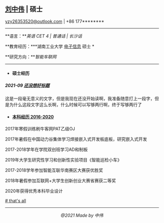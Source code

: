 
## [刘中伟](https://github.com/yzy26353520) | 硕士
yzy26353520@outlook.com | +86 177********

---  
**语言：***英语 CET 4 | 普通话 | 长沙话* 
   
 **教育经历：***湖南工业大学 [电子信息](http://traffic.hut.edu.cn/) 硕士  *  
 
 **研究方向：***智能车联网*
 
----
- #### 硕士经历
##### 2021-09 [还没想好标题](网站) 
这是一段毫无意义的文字，但是我现在还没开始读啊，我准备随意打上一段字，但是为什么这段文字这么长啊，什么时候可以写够两行啊，终于写够两行了 

- #### [本科经历 2016-2020](about:blank)

 2017年寒假训练刷牛客网PAT乙级OJ

 2017年暑假在中国动力谷集体学习焊接嵌入式开发板底板，研究嵌入式开发
 
 2017-2018学年在学院双创班学习AD和制板
 
 2019年大学生研究性学习和创新性实验项目《智能巡检小车》
 
 2017-2018学年参加智能互联华南赛区大赛获优胜奖
 
 2018年暑假参加互联网+大学生创新创业大赛省赛获二等奖
 
 2020年获得优秀本科毕业设计
  
[# that's all](about:blank)    

* * *
*<center>@2021 Made by 中伟</center>*
